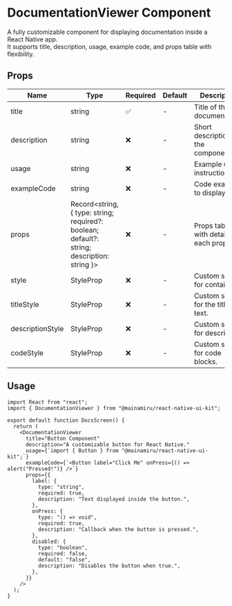 # DocumentationViewer Component

A fully customizable component for displaying documentation inside a React Native app.  
It supports title, description, usage, example code, and props table with flexibility.

## Props

| Name             | Type                                                                                        | Required | Default | Description                                 |
| ---------------- | ------------------------------------------------------------------------------------------- | -------- | ------- | ------------------------------------------- |
| title            | string                                                                                      | ✅       | -       | Title of the documentation.                 |
| description      | string                                                                                      | ❌       | -       | Short description of the component.         |
| usage            | string                                                                                      | ❌       | -       | Example usage instructions.                 |
| exampleCode      | string                                                                                      | ❌       | -       | Code example to display.                    |
| props            | Record<string, { type: string; required?: boolean; default?: string; description: string }> | ❌       | -       | Props table with details for each property. |
| style            | StyleProp<ViewStyle>                                                                        | ❌       | -       | Custom style for container.                 |
| titleStyle       | StyleProp<TextStyle>                                                                        | ❌       | -       | Custom style for the title text.            |
| descriptionStyle | StyleProp<TextStyle>                                                                        | ❌       | -       | Custom style for description.               |
| codeStyle        | StyleProp<TextStyle>                                                                        | ❌       | -       | Custom style for code blocks.               |

## Usage

```tsx
import React from "react";
import { DocumentationViewer } from "@mainamiru/react-native-ui-kit";

export default function DocsScreen() {
  return (
    <DocumentationViewer
      title="Button Component"
      description="A customizable button for React Native."
      usage={`import { Button } from "@mainamiru/react-native-ui-kit";`}
      exampleCode={`<Button label="Click Me" onPress={() => alert("Pressed!")} />`}
      props={{
        label: {
          type: "string",
          required: true,
          description: "Text displayed inside the button.",
        },
        onPress: {
          type: "() => void",
          required: true,
          description: "Callback when the button is pressed.",
        },
        disabled: {
          type: "boolean",
          required: false,
          default: "false",
          description: "Disables the button when true.",
        },
      }}
    />
  );
}
```
